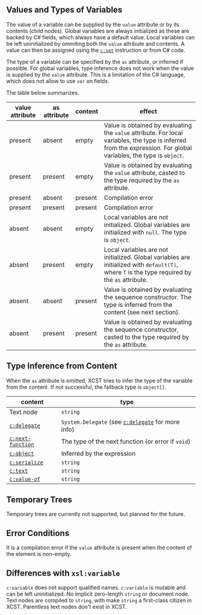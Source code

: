 ## Values and Types of Variables

The value of a variable can be supplied by the `value` attribute or by its contents (child nodes). Global variables are always initialized as these are backed by C# fields, which always have a default value. Local variables can be left uninitialized by ommiting both the `value` attribute and contents. A value can then be assigned using the [`c:set`](set.html) instruction or from C# code.

The type of a variable can be specified by the `as` attribute, or inferred if possible. For global variables, type inference does not work when the value is supplied by the `value` attribute. This is a limitation of the C# language, which does not allow to use `var` on fields.

The table below summarizes.

value attribute | as attribute | content | effect
------- | ------- | -------- | -------
present | absent | empty | Value is obtained by evaluating the `value` attribute. For local variables, the type is inferred from the expression. For global variables, the type is `object`.
present | present | empty | Value is obtained by evaluating the `value` attribute, casted to the type required by the `as` attribute.
present | absent | present | Compilation error
present | present | present | Compilation error
absent | absent | empty | Local variables are not initialized. Global variables are initialized with `null`. The type is `object`.
absent | present | empty | Local variables are not initialized. Global variables are initialized with `default(T)`, where `T` is the type required by the `as` attribute.
absent | absent | present | Value is obtained by evaluating the sequence constructor. The type is inferred from the content (see next section).
absent | present | present | Value is obtained by evaluating the sequence constructor, casted to the type required by the `as` attribute.

## Type Inference from Content

When the `as` attribute is omitted, XCST tries to infer the type of the variable from the content. If not successful, the fallback type is `object[]`.

content | type
------- | ----
Text node | `string`
[`c:delegate`](delegate.html) | `System.Delegate` (see [`c:delegate`](delegate.html) for more info)
[`c:next-function`](next-function.html) | The type of the next function (or error if `void`)
[`c:object`](object.html) | Inferred by the expression
[`c:serialize`](serialize.html) | `string`
[`c:text`](text.html) | `string`
[`c:value-of`](value-of.html) | `string`

## Temporary Trees

Temporary trees are currently not supported, but planned for the future.

## Error Conditions

It is a compilation error if the `value` attribute is present when the content of the element is non-empty.

## Differences with `xsl:variable`

`c:variable` does not support qualified names. `c:variable` is mutable and can be left uninitialized. No implicit zero-length `string` or document node. Text nodes are compiled to `string`, with make `string` a first-class citizen in XCST. Parentless text nodes don't exist in XCST.
